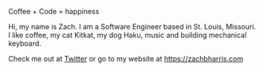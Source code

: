 Coffee + Code = happiness

Hi, my name is Zach. I am a Software Engineer based in St. Louis, Missouri. I like coffee, my cat Kitkat, my dog Haku, music and building mechanical keyboard.

Check me out at [Twitter](https://twitter.com/zachbharris) or go to my website at https://zachbharris.com
